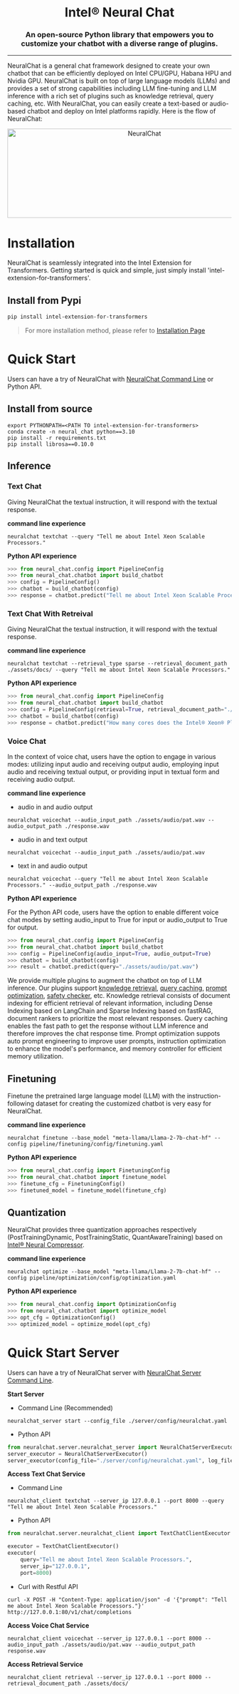 <div align="center">

Intel® Neural Chat
===========================
<h3> An open-source Python library that empowers you to customize your chatbot with a diverse range of plugins.</h3>

---
<div align="left">

NeuralChat is a general chat framework designed to create your own chatbot that can be efficiently deployed on Intel CPU/GPU, Habana HPU and Nvidia GPU. NeuralChat is built on top of large language models (LLMs) and provides a set of strong capabilities including LLM fine-tuning and LLM inference with a rich set of plugins such as knowledge retrieval, query caching, etc. With NeuralChat, you can easily create a text-based or audio-based chatbot and deploy on Intel platforms rapidly. Here is the flow of NeuralChat:

<a target="_blank" href="./assets/pictures/neuralchat.png">
<p align="center">
  <img src="./assets/pictures/neuralchat.png" alt="NeuralChat" width=600 height=200>
</p>
</a>

# Installation

NeuralChat is seamlessly integrated into the Intel Extension for Transformers. Getting started is quick and simple, just simply install 'intel-extension-for-transformers'.

## Install from Pypi
```bash
pip install intel-extension-for-transformers
```
> For more installation method, please refer to [Installation Page](../docs/installation.md)

<a name="quickstart"></a>
# Quick Start

Users can have a try of NeuralChat with [NeuralChat Command Line](./cli/README.md) or Python API.

## Install from source

```
export PYTHONPATH=<PATH TO intel-extension-for-transformers>
conda create -n neural_chat python==3.10
pip install -r requirements.txt
pip install librosa==0.10.0
```

## Inference

### Text Chat

Giving NeuralChat the textual instruction, it will respond with the textual response.

**command line experience**

```shell
neuralchat textchat --query "Tell me about Intel Xeon Scalable Processors."
```

**Python API experience**

```python
>>> from neural_chat.config import PipelineConfig
>>> from neural_chat.chatbot import build_chatbot
>>> config = PipelineConfig()
>>> chatbot = build_chatbot(config)
>>> response = chatbot.predict("Tell me about Intel Xeon Scalable Processors.")
```

### Text Chat With Retreival

Giving NeuralChat the textual instruction, it will respond with the textual response.

**command line experience**

```shell
neuralchat textchat --retrieval_type sparse --retrieval_document_path ./assets/docs/ --query "Tell me about Intel Xeon Scalable Processors."
```

**Python API experience**

```python
>>> from neural_chat.config import PipelineConfig
>>> from neural_chat.chatbot import build_chatbot
>>> config = PipelineConfig(retrieval=True, retrieval_document_path="./assets/docs/")
>>> chatbot = build_chatbot(config)
>>> response = chatbot.predict("How many cores does the Intel® Xeon® Platinum 8480+ Processor have in total?")
```

### Voice Chat

In the context of voice chat, users have the option to engage in various modes: utilizing input audio and receiving output audio, employing input audio and receiving textual output, or providing input in textual form and receiving audio output.

**command line experience**

- audio in and audio output
```shell
neuralchat voicechat --audio_input_path ./assets/audio/pat.wav --audio_output_path ./response.wav
```

- audio in and text output
```shell
neuralchat voicechat --audio_input_path ./assets/audio/pat.wav
```

- text in and audio output
```shell
neuralchat voicechat --query "Tell me about Intel Xeon Scalable Processors." --audio_output_path ./response.wav
```


**Python API experience**

For the Python API code, users have the option to enable different voice chat modes by setting audio_input to True for input or audio_output to True for output.

```python
>>> from neural_chat.config import PipelineConfig
>>> from neural_chat.chatbot import build_chatbot
>>> config = PipelineConfig(audio_input=True, audio_output=True)
>>> chatbot = build_chatbot(config)
>>> result = chatbot.predict(query="./assets/audio/pat.wav")
```

We provide multiple plugins to augment the chatbot on top of LLM inference. Our plugins support [knowledge retrieval](./pipeline/plugins/retrievers/), [query caching](./pipeline/plugins/caching/), [prompt optimization](./pipeline/plugins/prompts/), [safety checker](./pipeline/plugins/security/), etc. Knowledge retrieval consists of document indexing for efficient retrieval of relevant information, including Dense Indexing based on LangChain and Sparse Indexing based on fastRAG, document rankers to prioritize the most relevant responses. Query caching enables the fast path to get the response without LLM inference and therefore improves the chat response time. Prompt optimization suppots auto prompt engineering to improve user prompts, instruction optimization to enhance the model's performance, and memory controller for efficient memory utilization.


## Finetuning

Finetune the pretrained large language model (LLM) with the instruction-following dataset for creating the customized chatbot is very easy for NeuralChat.

**command line experience**

```shell
neuralchat finetune --base_model "meta-llama/Llama-2-7b-chat-hf" --config pipeline/finetuning/config/finetuning.yaml
```


**Python API experience**

```python
>>> from neural_chat.config import FinetuningConfig
>>> from neural_chat.chatbot import finetune_model
>>> finetune_cfg = FinetuningConfig()
>>> finetuned_model = finetune_model(finetune_cfg)
```

## Quantization

NeuralChat provides three quantization approaches respectively (PostTrainingDynamic, PostTrainingStatic, QuantAwareTraining) based on [Intel® Neural Compressor](https://github.com/intel/neural-compressor).

**command line experience**

```shell
neuralchat optimize --base_model "meta-llama/Llama-2-7b-chat-hf" --config pipeline/optimization/config/optimization.yaml
```


**Python API experience**

```python
>>> from neural_chat.config import OptimizationConfig
>>> from neural_chat.chatbot import optimize_model
>>> opt_cfg = OptimizationConfig()
>>> optimized_model = optimize_model(opt_cfg)
```


<a name="quickstartserver"></a>
# Quick Start Server

Users can have a try of NeuralChat server with [NeuralChat Server Command Line](./server/README.md).


**Start Server**
- Command Line (Recommended)
```shell
neuralchat_server start --config_file ./server/config/neuralchat.yaml
```

- Python API
```python
from neuralchat.server.neuralchat_server import NeuralChatServerExecutor
server_executor = NeuralChatServerExecutor()
server_executor(config_file="./server/config/neuralchat.yaml", log_file="./log/neuralchat.log")
```

**Access Text Chat Service**

- Command Line
```shell
neuralchat_client textchat --server_ip 127.0.0.1 --port 8000 --query "Tell me about Intel Xeon Scalable Processors."
```

- Python API
```python
from neuralchat.server.neuralchat_client import TextChatClientExecutor

executor = TextChatClientExecutor()
executor(
    query="Tell me about Intel Xeon Scalable Processors.",
    server_ip="127.0.0.1",
    port=8000)
```

- Curl with Restful API
```shell
curl -X POST -H "Content-Type: application/json" -d '{"prompt": "Tell me about Intel Xeon Scalable Processors."}' http://127.0.0.1:80/v1/chat/completions
```

**Access Voice Chat Service**

```shell
neuralchat_client voicechat --server_ip 127.0.0.1 --port 8000 --audio_input_path ./assets/audio/pat.wav --audio_output_path response.wav
```

**Access Retrieval Service**
```shell
neuralchat_client retrieval --server_ip 127.0.0.1 --port 8000 --retrieval_document_path ./assets/docs/
```

